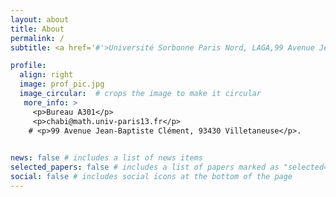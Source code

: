 ```yaml
---
layout: about
title: About
permalink: /
subtitle: <a href='#'>Université Sorbonne Paris Nord, LAGA,99 Avenue Jean-Baptiste Clément, 93430 Villetaneuse</a>. 

profile:
  align: right
  image: prof_pic.jpg
  image_circular:  # crops the image to make it circular
   more_info: >
     <p>Bureau A301</p>
     <p>chabi@math.univ-paris13.fr</p>
    # <p>99 Avenue Jean-Baptiste Clément, 93430 Villetaneuse</p>.
     

news: false # includes a list of news items
selected_papers: false # includes a list of papers marked as "selected={true}"
social: false # includes social icons at the bottom of the page
---
```

